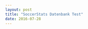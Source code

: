 ```yaml
---
layout: post
title: "SoccerStats Datenbank Test"
date: 2016-07-28
---
```


<script>
	$.ajax({
		headers: {
			'X-Mashape-Key': '5CGnz2QM4GmshiIEb9jmizhrwEzAp1Kzby3jsney4KRPUEAFiJ',
			'Accept': 'application/json'
		},
		url: 'https://sportsop-soccer-sports-open-data-v1.p.mashape.com/v1/leagues',
		dataType: 'json',
		type: 'GET',
	}).done(function(response) {
		console.log(response);
		$('#sports_open_data').append(JSON.stringify(response))
	});
	
	$.ajax({
		headers: { 'X-Auth-Token': 'bf0513ea0ba6457fb4ae6d380cca8365' },
		url: '//api.football-data.org/v1/fixtures?timeFrame=n2',
		dataType: 'json',
		type: 'GET',
	}).done(function(response) {
		console.log(response);
		$('#football_data').append(JSON.stringify(response))
	}); 
</script>

<p id="sports_open_data"></p>
<br>
<p id="football_data"></p>
